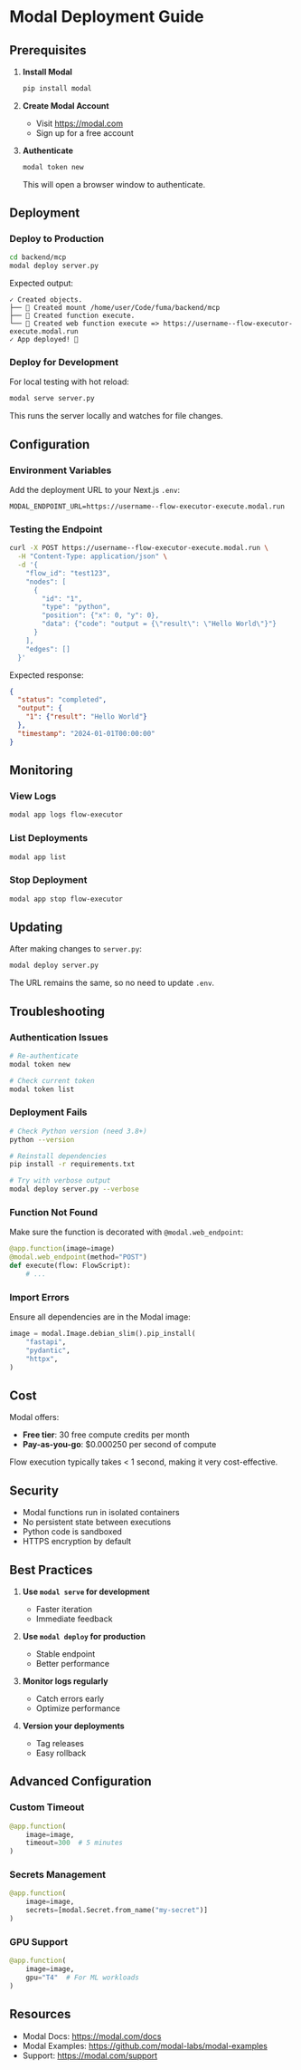 # Modal Deployment Guide

## Prerequisites

1. **Install Modal**
   ```bash
   pip install modal
   ```

2. **Create Modal Account**
   - Visit https://modal.com
   - Sign up for a free account

3. **Authenticate**
   ```bash
   modal token new
   ```
   This will open a browser window to authenticate.

## Deployment

### Deploy to Production

```bash
cd backend/mcp
modal deploy server.py
```

Expected output:
```
✓ Created objects.
├── 🔨 Created mount /home/user/Code/fuma/backend/mcp
├── 🔨 Created function execute.
└── 🔨 Created web function execute => https://username--flow-executor-execute.modal.run
✓ App deployed! 🎉
```

### Deploy for Development

For local testing with hot reload:

```bash
modal serve server.py
```

This runs the server locally and watches for file changes.

## Configuration

### Environment Variables

Add the deployment URL to your Next.js `.env`:

```env
MODAL_ENDPOINT_URL=https://username--flow-executor-execute.modal.run
```

### Testing the Endpoint

```bash
curl -X POST https://username--flow-executor-execute.modal.run \
  -H "Content-Type: application/json" \
  -d '{
    "flow_id": "test123",
    "nodes": [
      {
        "id": "1",
        "type": "python",
        "position": {"x": 0, "y": 0},
        "data": {"code": "output = {\"result\": \"Hello World\"}"}
      }
    ],
    "edges": []
  }'
```

Expected response:
```json
{
  "status": "completed",
  "output": {
    "1": {"result": "Hello World"}
  },
  "timestamp": "2024-01-01T00:00:00"
}
```

## Monitoring

### View Logs

```bash
modal app logs flow-executor
```

### List Deployments

```bash
modal app list
```

### Stop Deployment

```bash
modal app stop flow-executor
```

## Updating

After making changes to `server.py`:

```bash
modal deploy server.py
```

The URL remains the same, so no need to update `.env`.

## Troubleshooting

### Authentication Issues

```bash
# Re-authenticate
modal token new

# Check current token
modal token list
```

### Deployment Fails

```bash
# Check Python version (need 3.8+)
python --version

# Reinstall dependencies
pip install -r requirements.txt

# Try with verbose output
modal deploy server.py --verbose
```

### Function Not Found

Make sure the function is decorated with `@modal.web_endpoint`:

```python
@app.function(image=image)
@modal.web_endpoint(method="POST")
def execute(flow: FlowScript):
    # ...
```

### Import Errors

Ensure all dependencies are in the Modal image:

```python
image = modal.Image.debian_slim().pip_install(
    "fastapi",
    "pydantic",
    "httpx",
)
```

## Cost

Modal offers:
- **Free tier**: 30 free compute credits per month
- **Pay-as-you-go**: $0.000250 per second of compute

Flow execution typically takes < 1 second, making it very cost-effective.

## Security

- Modal functions run in isolated containers
- No persistent state between executions
- Python code is sandboxed
- HTTPS encryption by default

## Best Practices

1. **Use `modal serve` for development**
   - Faster iteration
   - Immediate feedback

2. **Use `modal deploy` for production**
   - Stable endpoint
   - Better performance

3. **Monitor logs regularly**
   - Catch errors early
   - Optimize performance

4. **Version your deployments**
   - Tag releases
   - Easy rollback

## Advanced Configuration

### Custom Timeout

```python
@app.function(
    image=image,
    timeout=300  # 5 minutes
)
```

### Secrets Management

```python
@app.function(
    image=image,
    secrets=[modal.Secret.from_name("my-secret")]
)
```

### GPU Support

```python
@app.function(
    image=image,
    gpu="T4"  # For ML workloads
)
```

## Resources

- Modal Docs: https://modal.com/docs
- Modal Examples: https://github.com/modal-labs/modal-examples
- Support: https://modal.com/support
